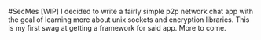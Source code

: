 #SecMes [WIP]
I decided to write a fairly simple p2p network chat app with the goal of
learning more about unix sockets and encryption libraries. This is my first
swag at getting a framework for said app. More to come.
